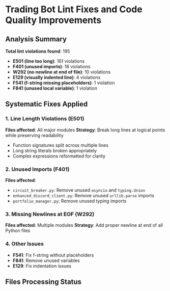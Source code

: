 # Trading Bot Lint Fixes and Code Quality Improvements

## Analysis Summary
**Total lint violations found**: 195
- **E501 (line too long)**: 161 violations
- **F401 (unused imports)**: 18 violations
- **W292 (no newline at end of file)**: 10 violations
- **E129 (visually indented line)**: 4 violations
- **F541 (f-string missing placeholders)**: 1 violation
- **F841 (unused local variable)**: 1 violation

## Systematic Fixes Applied

### 1. Line Length Violations (E501)
**Files affected**: All major modules
**Strategy**: Break long lines at logical points while preserving readability
- Function signatures split across multiple lines
- Long string literals broken appropriately
- Complex expressions reformatted for clarity

### 2. Unused Imports (F401)
**Files affected**:
- `circuit_breaker.py`: Remove unused `asyncio` and `typing.Union`
- `enhanced_discord_client.py`: Remove unused `urllib.parse` imports
- `portfolio_manager.py`: Remove unused typing imports

### 3. Missing Newlines at EOF (W292)
**Files affected**: Multiple modules
**Strategy**: Add proper newline at end of all Python files

### 4. Other Issues
- **F541**: Fix f-string without placeholders
- **F841**: Remove unused variables
- **E129**: Fix indentation issues

## Files Processing Status